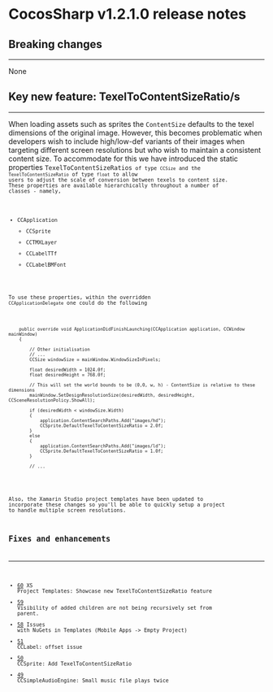 # CocosSharp v1.2.1.0 release notes 

## Breaking changes 
 ---
None

## Key new feature: TexelToContentSizeRatio/s
 ---
When loading assets such as sprites the <code>ContentSize</code> defaults to the texel dimensions of the original image. However, this becomes problematic when developers wish to include high/low-def variants of their images when targeting different screen resolutions but who wish to maintain a consistent content size. To accommodate for this we have introduced the static properties <code>TexelToContentSizeRatios<code> of type <code>CCSize</code> and the <code>TexelToContentSizeRatio</code> of type <code>float</code> to allow users to adjust the scale of conversion between texels to content size. These properties are available hierarchically throughout a number of classes - namely,

* CCApplication
    * CCSprite
    * CCTMXLayer
    * CCLabelTTf
    * CCLabelBMFont

To use these properties, within the overridden <code>CCApplicationDelegate</code> one could do the following

<pre>
<code>
    public override void ApplicationDidFinishLaunching(CCApplication application, CCWindow mainWindow)
    {

        // Other initialisation
        // ...
        CCSize windowSize = mainWindow.WindowSizeInPixels;

        float desiredWidth = 1024.0f;
        float desiredHeight = 768.0f;

        // This will set the world bounds to be (0,0, w, h) - ContentSize is relative to these dimensions
        mainWindow.SetDesignResolutionSize(desiredWidth, desiredHeight, CCSceneResolutionPolicy.ShowAll);

        if (desiredWidth < windowSize.Width)
        {
            application.ContentSearchPaths.Add("images/hd");
            CCSprite.DefaultTexelToContentSizeRatio = 2.0f;
        }
        else
        {
            application.ContentSearchPaths.Add("images/ld");
            CCSprite.DefaultTexelToContentSizeRatio = 1.0f;
        }

        // ...
</code>
</pre>

Also, the Xamarin Studio project templates have been updated to incorporate these changes so you'll be able to quickly setup a project to handle multiple screen resolutions.


## Fixes and enhancements 
 ---
* [60](https://github.com/mono/CocosSharp/issues/60) XS Project Templates: Showcase new TexelToContentSizeRatio feature
* [59](https://github.com/mono/CocosSharp/issues/59) Visibility of added children are not being recursively set from parent.
* [58](https://github.com/mono/CocosSharp/issues/58) Issues with NuGets in Templates (Mobile Apps -> Empty Project)
* [51](https://github.com/mono/CocosSharp/issues/51) CCLabel: offset issue
* [50](https://github.com/mono/CocosSharp/issues/50) CCSprite: Add TexelToContentSizeRatio
* [49](https://github.com/mono/CocosSharp/issues/49) CCSimpleAudioEngine: Small music file plays twice
